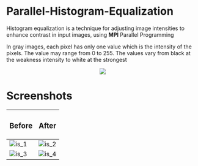 # Parallel-Histogram-Equalization
 Histogram equalization is a technique for adjusting image intensities to enhance contrast in input images, using **MPI** Parallel Programming
 
 In gray images, each pixel has only one value which is the
intensity of the pixels. The value may range from 0 to 255. The values vary from
black at the weakness intensity to white at the strongest

<p align = 'center'>
<img src = https://user-images.githubusercontent.com/60978780/171876258-480ae271-14a4-4c4f-a5a0-21465123fa44.png>
</p>


# Screenshots

| <h3>Before </h3> | <h3> After </h3> |
| --- | --- |
| ![is_1][01] | ![is_2][02] |
| ![is_3][03] | ![is_4][04] |

[01]: https://imgur.com/QQ6K2t6.jpg
[02]: https://imgur.com/A2dNM0v.jpg
[03]: https://imgur.com/68WRHWS.jpg
[04]: https://imgur.com/4H2lVz6.jpg
